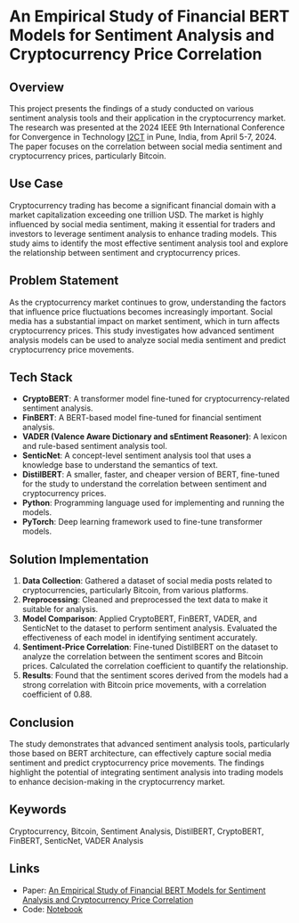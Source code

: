 # An Empirical Study of Financial BERT Models for Sentiment Analysis and Cryptocurrency Price Correlation

## Overview
This project presents the findings of a study conducted on various sentiment analysis tools and their application in the cryptocurrency market. The research was presented at the 2024 IEEE 9th International Conference for Convergence in Technology [I2CT](https://ieeepune.i2ct.in/) in Pune, India, from April 5-7, 2024. The paper focuses on the correlation between social media sentiment and cryptocurrency prices, particularly Bitcoin.

## Use Case
Cryptocurrency trading has become a significant financial domain with a market capitalization exceeding one trillion USD. The market is highly influenced by social media sentiment, making it essential for traders and investors to leverage sentiment analysis to enhance trading models. This study aims to identify the most effective sentiment analysis tool and explore the relationship between sentiment and cryptocurrency prices.

## Problem Statement
As the cryptocurrency market continues to grow, understanding the factors that influence price fluctuations becomes increasingly important. Social media has a substantial impact on market sentiment, which in turn affects cryptocurrency prices. This study investigates how advanced sentiment analysis models can be used to analyze social media sentiment and predict cryptocurrency price movements.

## Tech Stack
- **CryptoBERT**: A transformer model fine-tuned for cryptocurrency-related sentiment analysis.
- **FinBERT**: A BERT-based model fine-tuned for financial sentiment analysis.
- **VADER (Valence Aware Dictionary and sEntiment Reasoner)**: A lexicon and rule-based sentiment analysis tool.
- **SenticNet**: A concept-level sentiment analysis tool that uses a knowledge base to understand the semantics of text.
- **DistilBERT**: A smaller, faster, and cheaper version of BERT, fine-tuned for the study to understand the correlation between sentiment and cryptocurrency prices.
- **Python**: Programming language used for implementing and running the models.
- **PyTorch**: Deep learning framework used to fine-tune transformer models.

## Solution Implementation
1. **Data Collection**: Gathered a dataset of social media posts related to cryptocurrencies, particularly Bitcoin, from various platforms.
2. **Preprocessing**: Cleaned and preprocessed the text data to make it suitable for analysis.
3. **Model Comparison**: Applied CryptoBERT, FinBERT, VADER, and SenticNet to the dataset to perform sentiment analysis. Evaluated the effectiveness of each model in identifying sentiment accurately.
4. **Sentiment-Price Correlation**: Fine-tuned DistilBERT on the dataset to analyze the correlation between the sentiment scores and Bitcoin prices. Calculated the correlation coefficient to quantify the relationship.
5. **Results**: Found that the sentiment scores derived from the models had a strong correlation with Bitcoin price movements, with a correlation coefficient of 0.88.

## Conclusion
The study demonstrates that advanced sentiment analysis tools, particularly those based on BERT architecture, can effectively capture social media sentiment and predict cryptocurrency price movements. The findings highlight the potential of integrating sentiment analysis into trading models to enhance decision-making in the cryptocurrency market.

## Keywords
Cryptocurrency, Bitcoin, Sentiment Analysis, DistilBERT, CryptoBERT, FinBERT, SenticNet, VADER Analysis

## Links
- Paper: [An Empirical Study of Financial BERT Models for Sentiment Analysis and Cryptocurrency Price Correlation](https://drive.google.com/file/d/1bywYg1eqc__76JgR-nk3wrSNMRGg7yWC/view?usp=sharing)
- Code: [Notebook](https://colab.research.google.com/drive/1wJQ124P_a3kuAFzXhJ5fpC81bYQ_Ox1n?usp=sharing)

